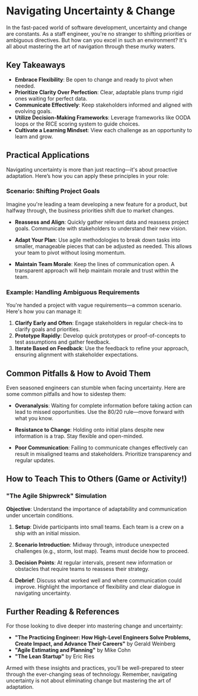 # Navigating Uncertainty & Change

In the fast-paced world of software development, uncertainty and change are constants. As a staff engineer, you're no stranger to shifting priorities or ambiguous directives. But how can you excel in such an environment? It's all about mastering the art of navigation through these murky waters.

## Key Takeaways

- **Embrace Flexibility**: Be open to change and ready to pivot when needed.
- **Prioritize Clarity Over Perfection**: Clear, adaptable plans trump rigid ones waiting for perfect data.
- **Communicate Effectively**: Keep stakeholders informed and aligned with evolving goals.
- **Utilize Decision-Making Frameworks**: Leverage frameworks like OODA loops or the RICE scoring system to guide choices.
- **Cultivate a Learning Mindset**: View each challenge as an opportunity to learn and grow.

## Practical Applications

Navigating uncertainty is more than just reacting—it's about proactive adaptation. Here’s how you can apply these principles in your role:

### Scenario: Shifting Project Goals

Imagine you're leading a team developing a new feature for a product, but halfway through, the business priorities shift due to market changes.

- **Reassess and Align**: Quickly gather relevant data and reassess project goals. Communicate with stakeholders to understand their new vision.
  
- **Adapt Your Plan**: Use agile methodologies to break down tasks into smaller, manageable pieces that can be adjusted as needed. This allows your team to pivot without losing momentum.

- **Maintain Team Morale**: Keep the lines of communication open. A transparent approach will help maintain morale and trust within the team.

### Example: Handling Ambiguous Requirements

You're handed a project with vague requirements—a common scenario. Here's how you can manage it:

1. **Clarify Early and Often**: Engage stakeholders in regular check-ins to clarify goals and priorities.
2. **Prototype Rapidly**: Develop quick prototypes or proof-of-concepts to test assumptions and gather feedback.
3. **Iterate Based on Feedback**: Use the feedback to refine your approach, ensuring alignment with stakeholder expectations.

## Common Pitfalls & How to Avoid Them

Even seasoned engineers can stumble when facing uncertainty. Here are some common pitfalls and how to sidestep them:

- **Overanalysis**: Waiting for complete information before taking action can lead to missed opportunities. Use the 80/20 rule—move forward with what you know.
  
- **Resistance to Change**: Holding onto initial plans despite new information is a trap. Stay flexible and open-minded.

- **Poor Communication**: Failing to communicate changes effectively can result in misaligned teams and stakeholders. Prioritize transparency and regular updates.

## How to Teach This to Others (Game or Activity!)

### "The Agile Shipwreck" Simulation

**Objective**: Understand the importance of adaptability and communication under uncertain conditions.

1. **Setup**: Divide participants into small teams. Each team is a crew on a ship with an initial mission.
   
2. **Scenario Introduction**: Midway through, introduce unexpected challenges (e.g., storm, lost map). Teams must decide how to proceed.

3. **Decision Points**: At regular intervals, present new information or obstacles that require teams to reassess their strategy.

4. **Debrief**: Discuss what worked well and where communication could improve. Highlight the importance of flexibility and clear dialogue in navigating uncertainty.

## Further Reading & References

For those looking to dive deeper into mastering change and uncertainty:

- **"The Practicing Engineer: How High-Level Engineers Solve Problems, Create Impact, and Advance Their Careers"** by Gerald Weinberg
- **"Agile Estimating and Planning"** by Mike Cohn
- **"The Lean Startup"** by Eric Ries

Armed with these insights and practices, you’ll be well-prepared to steer through the ever-changing seas of technology. Remember, navigating uncertainty is not about eliminating change but mastering the art of adaptation.